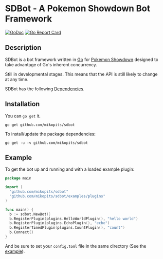 SDBot - A Pokemon Showdown Bot Framework
==========================================

[![GoDoc](https://godoc.org/github.com/mikopits/sdbot?status.svg)](https://godoc.org/github.com/mikopits/sdbot)
[![Go Report Card](https://goreportcard.com/badge/github.com/mikopits/sdbot)](https://goreportcard.com/report/github.com/mikopits/sdbot)

Description
-----------

SDBot is a bot framework written in [Go](https://golang.org/) for [Pokemon Showdown](https://pokemonshowdown.com/) designed to take
advantage of Go's inherent concurrency.

Still in developmental stages. This means that the API is still likely to change at any time.

SDBot has the following [Dependencies](https://godoc.org/github.com/mikopits/sdbot?imports).

Installation
------------

You can `go get` it.

```
go get github.com/mikopits/sdbot
```

To install/update the package dependencies:

```
go get -u -v github.com/mikopits/sdbot
```

Example
-------

To get the bot up and running and with a loaded example plugin:

```go
package main

import (
  "github.com/mikopits/sdbot"
  "github.com/mikopits/sdbot/examples/plugins"
)

func main() {
  b := sdbot.NewBot()
  b.RegisterPlugin(plugins.HelloWorldPlugin(), "hello world")
  b.RegisterPlugin(plugins.EchoPlugin(), "echo")
  b.RegisterTimedPlugin(plugins.CountPlugin(), "count")
  b.Connect()
}
```

And be sure to set your `config.toml` file in the same directory (See the [example](https://github.com/mikopits/sdbot/blob/master/examples/config/config_example.toml)).
